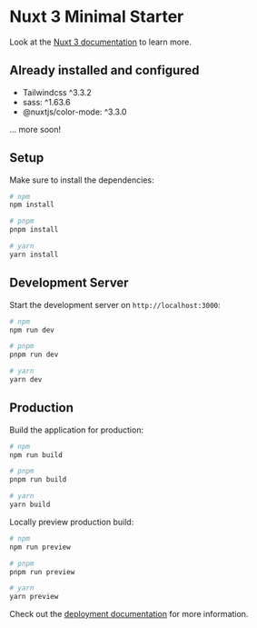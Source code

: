 # Nuxt 3 Minimal Starter

Look at the [Nuxt 3 documentation](https://nuxt.com/docs/getting-started/introduction) to learn more.

## Already installed and configured
- Tailwindcss ^3.3.2
- sass: ^1.63.6
- @nuxtjs/color-mode: ^3.3.0

... more soon!

## Setup

Make sure to install the dependencies:

```bash
# npm
npm install

# pnpm
pnpm install

# yarn
yarn install
```

## Development Server

Start the development server on `http://localhost:3000`:

```bash
# npm
npm run dev

# pnpm
pnpm run dev

# yarn
yarn dev
```

## Production

Build the application for production:

```bash
# npm
npm run build

# pnpm
pnpm run build

# yarn
yarn build
```

Locally preview production build:

```bash
# npm
npm run preview

# pnpm
pnpm run preview

# yarn
yarn preview
```

Check out the [deployment documentation](https://nuxt.com/docs/getting-started/deployment) for more information.
